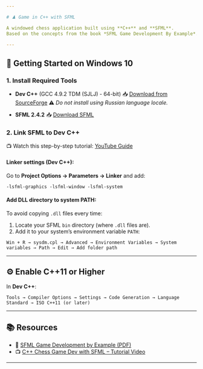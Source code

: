 ```yaml
---

# ♟ Game in C++ with SFML

A windowed chess application built using **C++** and **SFML**.
Based on the concepts from the book *SFML Game Development By Example*.

---
```


## 🔧 Getting Started on Windows 10

### 1. Install Required Tools

* **Dev C++** (GCC 4.9.2 TDM (SJLJ) - 64-bit)
  📥 [Download from SourceForge](https://sourceforge.net/projects/orwelldevcpp/)
  ⚠️ *Do not install using Russian language locale.*

* **SFML 2.4.2**
  📥 [Download SFML](https://www.sfml-dev.org/download/sfml/2.4.2/)

### 2. Link SFML to Dev C++

📺 Watch this step-by-step tutorial: [YouTube Guide](https://www.youtube.com/watch?v=-v0rCgaCoKU)

#### Linker settings (Dev C++):

Go to **Project Options → Parameters → Linker** and add:

```
-lsfml-graphics -lsfml-window -lsfml-system
```

#### Add DLL directory to system PATH:

To avoid copying `.dll` files every time:

1. Locate your SFML `bin` directory (where `.dll` files are).
2. Add it to your system’s environment variable `PATH`:

```
Win + R → sysdm.cpl → Advanced → Environment Variables → System variables → Path → Edit → Add folder path
```

---

## ⚙️ Enable C++11 or Higher

In **Dev C++**:

```
Tools → Compiler Options → Settings → Code Generation → Language Standard → ISO C++11 (or later)
```

---

## 📚 Resources

* 📖 [SFML Game Development by Example (PDF)](https://github.com/BijayanBhattarai/BooksCollection/blob/master/Game%20Developement/SFML-Game-Developme-By-Example.pdf)
* 📺 [C++ Chess Game Dev with SFML – Tutorial Video](https://www.youtube.com/watch?v=yHrrNcDqzk8&t=2s)

---

